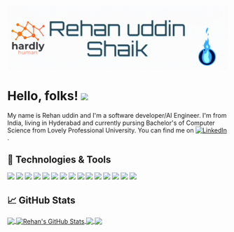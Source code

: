 
[![Header](https://github.com/Hardly-Human/Hardly-Human/blob/main/banner.gif "Header")](https://www.iamrehan.me/)

# Hello, folks! <img src="https://raw.githubusercontent.com/MartinHeinz/MartinHeinz/master/wave.gif" width="30px">

My name is Rehan uddin and I'm a software developer/AI Engineer. I'm from India, living in Hyderabad and currently pursing Bachelor's of Computer Science from Lovely Professional University. You can find me on 
[![LinkedIn](https://raw.githubusercontent.com/MartinHeinz/MartinHeinz/master/linkedin-3-16.png)](https://www.linkedin.com/in/rehan-uddin-shaik-480325148/).


## 🔧 Technologies & Tools
![](https://img.shields.io/badge/OS-Linux-informational?style=flat&logo=linux&logoColor=white&color=2bbc8a)
![](https://aleen42.github.io/badges/src/sublime_text.svg)
![](https://aleen42.github.io/badges/src/visual_studio_code.svg)
![](https://img.shields.io/badge/Code-Python-informational?style=flat&logo=python&logoColor=white&color=2bbc8a)
![](https://aleen42.github.io/badges/src/tensorflow.svg)
![](https://aleen42.github.io/badges/src/javascript.svg)
![](https://aleen42.github.io/badges/src/docker.svg)
![](https://img.shields.io/badge/Shell-Bash-informational?style=flat&logo=gnu-bash&logoColor=white&color=2bbc8a)
![](https://img.shields.io/badge/Keras%20-%23D00000.svg?&style=for-the-badge&logo=Keras&logoColor=white)
![](https://img.shields.io/badge/r-%23276DC3.svg?&style=for-the-badge&logo=r&logoColor=white)
![](https://img.shields.io/badge/Jupyter%20-%23F37626.svg?&style=for-the-badge&logo=Jupyter&logoColor=black)
![](https://img.shields.io/badge/mysql-%2300f.svg?&style=for-the-badge&logo=mysql&logoColor=black)
![](https://img.shields.io/badge/bootstrap%20-%23563D7C.svg?&style=for-the-badge&logo=bootstrap&logoColor=white)
![](https://img.shields.io/badge/django%20-%23092E20.svg?&style=for-the-badge&logo=django&logoColor=white)
![](https://img.shields.io/badge/heroku%20-%23430098.svg?&style=for-the-badge&logo=heroku&logoColor=white)


## &#x1f4c8; GitHub Stats

<a href="https://github.com/Hardly-Human/Hardly-Human">
  <img align="center" src="https://github-readme-stats.vercel.app/api/top-langs/?username=Hardly-Human&hide=jupyternotebook&title_color=ffffff&text_color=ffffff&icon_color=2bbc8a&bg_color=000000" />
</a>
<a href="https://github.com/Hardly-Human/Hardly-Human">
  <img align="center" src="https://github-readme-stats.vercel.app/api?username=Hardly-Human&show_icons=true&line_height=40&count_private=true&title_color=ffffff&text_color=ffffff&icon_color=2bbc8a&bg_color=000000" alt="Rehan's GitHub Stats" />
</a>

<a href="https://github.com/Hardly-Human/Neural-Style-Tranfer-App">
  <img align="center" src="https://github-readme-stats.vercel.app/api/pin/?username=Hardly-Human&repo=Neural-Style-Tranfer-App&title_color=ffffff&text_color=ffffff&icon_color=2bbc8a&bg_color=000000" />
</a>


<a href="https://github.com/Hardly-Human/Image-Captioning-App">
  <img align="center" src="https://github-readme-stats.vercel.app/api/pin/?username=Hardly-Human&repo=Image-Captioning-App&title_color=ffffff&text_color=ffffff&icon_color=2bbc8a&bg_color=000000" />
</a>    

